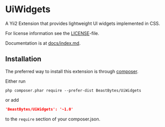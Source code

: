 # UiWidgets
A Yii2 Extension that provides lightweight UI widgets implemented in CSS.

For license information see the [LICENSE](LICENSE.md)-file.

Documentation is at [docs/index.md](docs/index.md).

## Installation

The preferred way to install this extension is through [composer](http://getcomposer.org/download/).

Either run

```
php composer.phar require --prefer-dist BeastBytes/UiWidgets
```

or add

```json
'BeastBytes/UiWidgets': '~1.0'
```

to the `require` section of your composer.json.
